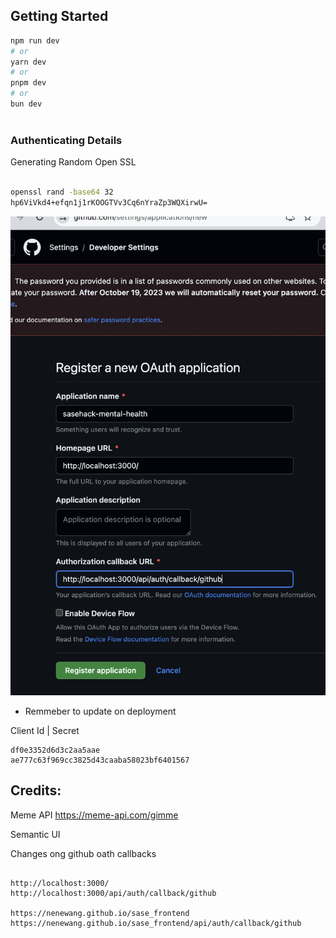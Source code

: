 

## Getting Started

```bash
npm run dev
# or
yarn dev
# or
pnpm dev
# or
bun dev



```

### Authenticating Details

Generating Random Open SSL
```bash

openssl rand -base64 32
hp6ViVkd4+efqn1j1rKOOGTVv3Cq6nYraZp3WQXirwU=

```


![](./img/2023-10-08-11-44-12.png)

- Remmeber to update on deployment

Client Id | Secret
```
df0e3352d6d3c2aa5aae
ae777c63f969cc3825d43caaba58023bf6401567
```

## Credits:


Meme API https://meme-api.com/gimme

Semantic UI

Changes ong github oath callbacks

```

http://localhost:3000/
http://localhost:3000/api/auth/callback/github

https://nenewang.github.io/sase_frontend
https://nenewang.github.io/sase_frontend/api/auth/callback/github

```






